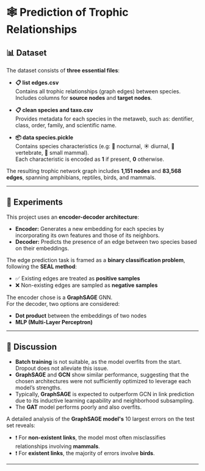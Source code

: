 # 🕸️ Prediction of Trophic Relationships

## 📊 Dataset

The dataset consists of **three essential files**:

- **📋 list edges.csv**  
  Contains all trophic relationships (graph edges) between species.  
  Includes columns for **source nodes** and **target nodes**.

- **📋 clean species and taxo.csv**  
  Provides metadata for each species in the metaweb, such as: dentifier, class, order, family, and scientific name.

- **📦 data species.pickle**  
  Contains species characteristics (e.g: 🌙 nocturnal, ☀️ diurnal, 🦴 vertebrate, 🐁 small mammal).  
  Each characteristic is encoded as **1** if present, **0** otherwise.

The resulting trophic network graph includes **1,151 nodes** and **83,568 edges**, spanning amphibians, reptiles, birds, and mammals.

---

## 🧪 Experiments

This project uses an **encoder-decoder architecture**:

- **Encoder:** Generates a new embedding for each species by incorporating its own features and those of its neighbors.  
- **Decoder:** Predicts the presence of an edge between two species based on their embeddings.

The edge prediction task is framed as a **binary classification problem**, following the **SEAL method**:  
- ✅ Existing edges are treated as **positive samples**  
- ❌ Non-existing edges are sampled as **negative samples**


The encoder chose is a **GraphSAGE** GNN.  
For the decoder, two options are considered:

- **Dot product** between the embeddings of two nodes  
- **MLP (Multi-Layer Perceptron)**

---

## 💬 Discussion

- **Batch training** is not suitable, as the model overfits from the start. Dropout does not alleviate this issue.  
- **GraphSAGE** and **GCN** show similar performance, suggesting that the chosen architectures were not sufficiently optimized to leverage each model’s strengths.  
- Typically, **GraphSAGE** is expected to outperform GCN in link prediction due to its inductive learning capability and neighborhood subsampling.  
- The **GAT** model performs poorly and also overfits.

A detailed analysis of the **GraphSAGE model's** 10 largest errors on the test set reveals:

- ❗ For **non-existent links**, the model most often misclassifies relationships involving **mammals**.  
- ❗ For **existent links**, the majority of errors involve **birds**.

---
